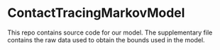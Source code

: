 # ContactTracingMarkovModel

This repo contains source code for our model. The supplementary file contains the raw data used to obtain the bounds used in the model.
